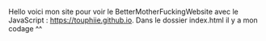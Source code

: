 Hello voici mon site pour voir le BetterMotherFuckingWebsite avec le JavaScript : https://touphiie.github.io.
Dans le dossier index.html il y a mon codage ^^ 
